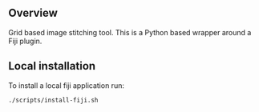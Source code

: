 ## Overview

Grid based image stitching tool. This is a Python based wrapper 
around a Fiji plugin.


## Local installation

To install a local fiji application run:
```bash
./scripts/install-fiji.sh
```
